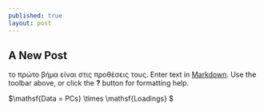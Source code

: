 ```yaml
---
published: true
layout: post
---
```

## A New Post
το πρώτο βήμα είναι στις προθέσεις τους.
Enter text in [Markdown](http://daringfireball.net/projects/markdown/). Use the toolbar above, or click the **?** button for formatting help.

$\mathsf{Data = PCs} \times \mathsf{Loadings} $
